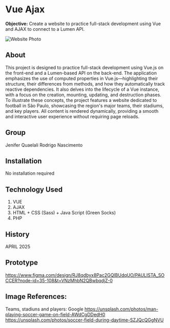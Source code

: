 # Vue Ajax

**Objective:** 
Create a website to practice full-stack development using Vue and AJAX to connect to a Lumen API.


![Website Photo](images/readme/readme_img.jpg)


## About

This project is designed to practice full-stack development using Vue.js on the front-end and a Lumen-based API on the back-end. The application emphasizes the use of computed properties in Vue.js—highlighting their structure, their differences from methods, and how they automatically track reactive dependencies. It also delves into the lifecycle of a Vue instance, with a focus on the creation, mounting, updating, and destruction phases.
To illustrate these concepts, the project features a website dedicated to football in São Paulo, showcasing the region's major teams, their stadiums, and key players. All content is rendered dynamically, providing a smooth and interactive user experience without requiring page reloads.



## Group
Jenifer Quaelali
Rodrigo Nascimento


## Installation
No installation required




## Technology Used
1. VUE
2. AJAX
3. HTML + CSS (Sass) + Java Script (Green Socks)
4. PHP

## History
APRIL 2025


## Prototype
https://www.figma.com/design/RJ8qdbyx8Pac2GQIBUdqUO/PAULISTA_SOCCER?node-id=35-108&t=VNzMhbN2QBwbqdjZ-0



## Image References:
Teams, stadiuns and players: Google
https://unsplash.com/photos/man-playing-soccer-game-on-field-AWdCgDDedH0
https://unsplash.com/photos/soccer-field-during-daytime-SZJQcQGgNVU


